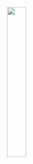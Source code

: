 <img src="https://wakatime.com/share/@Julyfun/316b956e-a5ac-4bbf-81a5-1969917bd90d.svg" width="30%"/>
